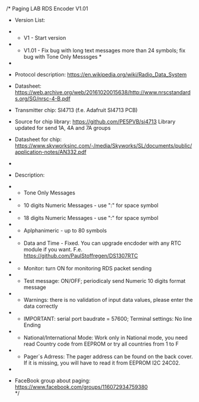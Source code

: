/* Paging LAB RDS Encoder V1.01

 * Version List:
 * - V1 - Start version
 * - V1.01 - Fix bug with long text messages more than 24 symbols; fix bug with Tone Only Messsges *
 *
 * Protocol description: https://en.wikipedia.org/wiki/Radio_Data_System
 * Datasheet: https://web.archive.org/web/20161020015638/http://www.nrscstandards.org/SG/nrsc-4-B.pdf

 * Transmitter chip: SI4713 (f.e. Adafruit SI4713 PCB)
 * Source for chip library: https://github.com/PE5PVB/si4713 Library updated for send 1A, 4A and 7A groups
 * Datasheet for chip: https://www.skyworksinc.com/-/media/Skyworks/SL/documents/public/application-notes/AN332.pdf
 *  
 * Description: 
 * - Tone Only Messages
 * - 10 digits Numeric Messages - use ":" for space symbol
 * - 18 digits Numeric Messages - use ":" for space symbol
 * - Aplphanimeric - up to 80 symbols
 * - Data and Time - Fixed. You can upgrade encdoder with any RTC module if you want. F.e. https://github.com/PaulStoffregen/DS1307RTC
 * - Monitor: turn ON for monitoring RDS packet sending
 * - Test message: ON/OFF; periodicaly send Numeric 10 digits format message
 * - Warnings: there is no validation of input data values, please enter the data correctly
 * - IMPORTANT: serial port baudrate = 57600; Terminal settings: No line Ending
 * - National/International Mode: Work only in National mode, you need read Country code from EEPROM or try all countries from 1 to F
 * - Pager`s Adrress: The pager address can be found on the back cover. If it is missing, you will have to read it from EEPROM I2C 24C02.
 *
 * FaceBook group about paging: https://www.facebook.com/groups/116072934759380                    
 */


